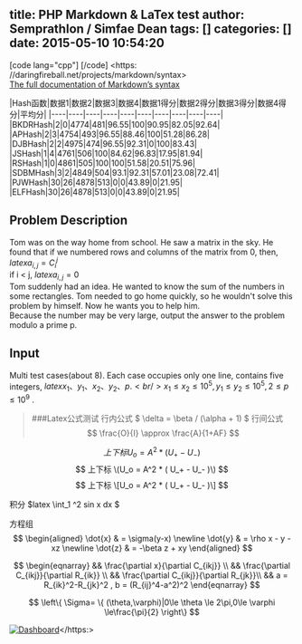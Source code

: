 title: PHP Markdown & LaTex test
author: Semprathlon / Simfae Dean
tags: []
categories: []
date: 2015-05-10 10:54:20
---
[code lang="cpp"]
[/code]
<https: //daringfireball.net/projects/markdown/syntax>  
[The full documentation of Markdown’s syntax](https://daringfireball.net/projects/markdown/syntax)  

|Hash函数|数据1|数据2|数据3|数据4|数据1得分|数据2得分|数据3得分|数据4得分|平均分| |----|----|----|----|----|----|----|----|----|----| |BKDRHash|2|0|4774|481|96.55|100|90.95|82.05|92.64| |APHash|2|3|4754|493|96.55|88.46|100|51.28|86.28| |DJBHash|2|2|4975|474|96.55|92.31|0|100|83.43| |JSHash|1|4|4761|506|100|84.62|96.83|17.95|81.94| |RSHash|1|0|4861|505|100|100|51.58|20.51|75.96| |SDBMHash|3|2|4849|504|93.1|92.31|57.01|23.08|72.41| |PJWHash|30|26|4878|513|0|0|43.89|0|21.95| |ELFHash|30|26|4878|513|0|0|43.89|0|21.95| 

Problem Description
-----
Tom was on the way home from school. He saw a matrix in the sky. He found that if we numbered rows and columns of the matrix from 0, then, $latex {a} _ {i,j}={C} _ {i}^{j}$  
if i &lt; j, $latex {a}_{i,j}=0$   
Tom suddenly had an idea. He wanted to know the sum of the numbers in some rectangles. Tom needed to go home quickly, so he wouldn't solve this problem by himself. Now he wants you to help him.<br />Because the number may be very large, output the answer to the problem modulo a prime p.

Input
-----
Multi test cases(about 8). Each case occupies only one line, contains five integers, $latex x_{1}、y_{1}、x_{2}、y_{2}、p.<br />x_{1}\leq x_{2}\leq {10}^{5},y_{1}\leq y_{2}\leq {10}^{5},2\leq p\leq {10}^{9}$ .


> ###Latex公式测试
行内公式 $ \delta = \beta / (\alpha + 1) $
行间公式
$$
\frac{O}{I}  \approx \frac{A}{1+AF}
$$
 
 $$ 上下标 U_o = A^2 * ( U_+ - U_- ) $$ 
 $$ 上下标 \(U_o = A^2 * ( U_+ - U_- )\) $$ 
 $$ 上下标 \[U_o = A^2 * ( U_+ - U_- )\] $$ 

积分
 $latex \int_1 ^2 sin x dx $ 

方程组
$$  
\begin{aligned}
\dot{x} & = \sigma(y-x) \newline
\dot{y} & = \rho x - y - xz \newline
\dot{z} & = -\beta z + xy
\end{aligned}
$$ 


$$
\begin{eqnarray}
&& \frac{\partial  x}{\partial C_{ikj}}   \\
&& \frac{\partial C_{ikj}}{\partial R_{ik}} \\
&& \frac{\partial C_{ikj}}{\partial R_{jk}}\\
&& a = R_{ik}^2-R_{jk}^2 , b = (R_{ij}^4-a^2)^2
\end{eqnarray}
$$

$$  
\left\{ \Sigma= \{ (\theta,\varphi)|0\le \theta \le 2\pi,0\le \varphi \le\frac{\pi}{2} \right\}
$$  

[![Dashboard](/blog/uploads/2015/05/Dashboard.png)](/blog/uploads/2015/05/Dashboard.png)</https:>